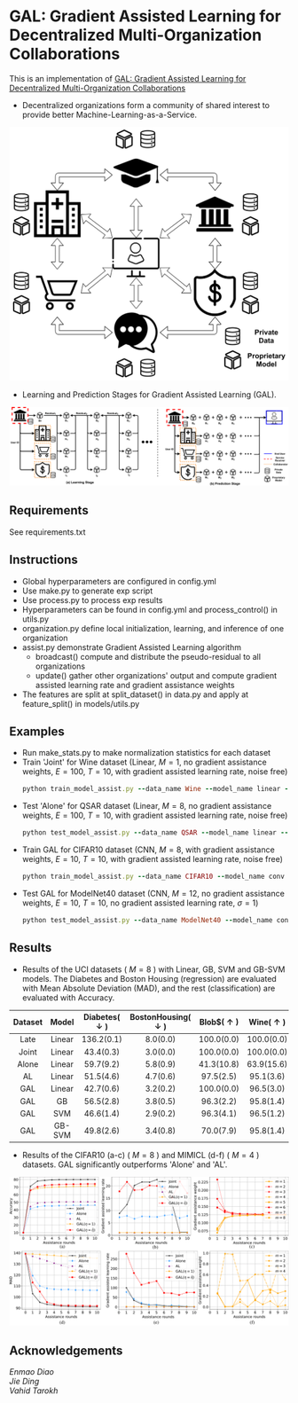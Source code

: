 # GAL: Gradient Assisted Learning for Decentralized Multi-Organization Collaborations
This is an implementation of [GAL: Gradient Assisted Learning for Decentralized Multi-Organization Collaborations](https://arxiv.org/abs/2106.01425)
- Decentralized organizations form a community of shared interest to provide better Machine-Learning-as-a-Service.

<img src="/asset/AL.png">

- Learning and Prediction Stages for Gradient Assisted Learning (GAL).

<img src="/asset/GAL.png">

## Requirements
See requirements.txt

## Instructions
 - Global hyperparameters are configured in config.yml
 - Use make.py to generate exp script
 - Use process.py to process exp results
 - Hyperparameters can be found in config.yml and process_control() in utils.py
 - organization.py define local initialization, learning, and inference of one organization
 - assist.py demonstrate Gradient Assisted Learning algorithm
    - broadcast() compute and distribute the pseudo-residual to all organizations
    - update() gather other organizations' output and compute gradient assisted learning rate and gradient assistance weights
 - The features are split at split_dataset() in data.py and apply at feature_split() in models/utils.py

## Examples
 - Run make_stats.py to make normalization statistics for each dataset
 - Train 'Joint' for Wine dataset (Linear, $M=1$, no gradient assistance weights, $E=100$, $T=10$, with gradient assisted learning rate, noise free)
    ```ruby
    python train_model_assist.py --data_name Wine --model_name linear --control_name 1_none_100_10_search_0
    ```
 - Test 'Alone' for QSAR dataset (Linear, $M=8$, no gradient assistance weights, $E=100$, $T=10$, with gradient assisted learning rate, noise free)
    ```ruby
    python test_model_assist.py --data_name QSAR --model_name linear --control_name 8_none_100_10_search_0
    ```
 - Train GAL for CIFAR10 dataset (CNN, $M=8$, with gradient assistance weights, $E=10$, $T=10$, with gradient assisted learning rate, noise free)
    ```ruby
    python train_model_assist.py --data_name CIFAR10 --model_name conv --control_name 8_stack_10_10_search_0
    ```
 - Test GAL for ModelNet40 dataset (CNN, $M=12$, no gradient assistance weights, $E=10$, $T=10$, no gradient assisted learning rate, $\sigma=1$)
    ```ruby
    python test_model_assist.py --data_name ModelNet40 --model_name conv --control_name 12_bag_10_10_fix_1
    ```
    
## Results
- Results of the UCI datasets ( $M=8$ ) with Linear, GB, SVM and GB-SVM models. The Diabetes and Boston Housing (regression) are evaluated with Mean Absolute Deviation (MAD), and the rest (classification) are evaluated with Accuracy.

| Dataset |  Model | Diabetes( $\downarrow$ ) | BostonHousing( $\downarrow$ ) | Blob$( $\uparrow$ ) | Wine( $\uparrow$ ) | BreastCancer( $\uparrow$ ) | QSAR( $\uparrow$ ) |
|:-------:|:------:|:----------------------:|:---------------------------:|:----------------:|:----------------:|:------------------------:|:----------------:|
|   Late  | Linear |       136.2(0.1)       |           8.0(0.0)          |    100.0(0.0)    |    100.0(0.0)    |         96.9(0.4)        |     76.9(0.8)    |
|  Joint  | Linear |        43.4(0.3)       |           3.0(0.0)          |    100.0(0.0)    |    100.0(0.0)    |         98.9(0.4)        |     84.0(0.2)    |
|  Alone  | Linear |        59.7(9.2)       |           5.8(0.9)          |    41.3(10.8)    |    63.9(15.6)    |         92.5(3.4)        |     68.8(3.4)    |
|    AL   | Linear |        51.5(4.6)       |           4.7(0.6)          |     97.5(2.5)    |     95.1(3.6)    |         97.7(1.1)        |     70.6(5.2)    |
|   GAL   | Linear |        42.7(0.6)       |           3.2(0.2)          |    100.0(0.0)    |     96.5(3.0)    |         98.5(0.7)        |     82.5(0.8)    |
|   GAL   |   GB   |        56.5(2.8)       |           3.8(0.5)          |     96.3(2.2)    |     95.8(1.4)    |         96.1(1.0)        |     84.8(0.9)    |
|   GAL   |   SVM  |        46.6(1.4)       |           2.9(0.2)          |     96.3(4.1)    |     96.5(1.2)    |         99.1(1.1)        |     85.5(0.7)    |
|   GAL   | GB-SVM |        49.8(2.6)       |           3.4(0.8)          |     70.0(7.9)    |     95.8(1.4)    |         93.2(1.6)        |     82.9(1.5)    |

- Results of the CIFAR10 (a-c) ( $M=8$ ) and MIMICL (d-f) ( $M=4$ ) datasets. GAL significantly outperforms 'Alone' and 'AL'.

![MNIST_interp_iid](/asset/CIFAR10_8_MIMICL_4_assist.png)

## Acknowledgements
*Enmao Diao  
Jie Ding  
Vahid Tarokh*
